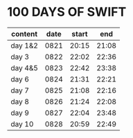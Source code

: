 # 100 DAYS OF SWIFT

| content | date | start | end   |
|---------|------|-------|-------|
| day 1&2 | 0821 | 20:15 | 21:08 |
| day 3   | 0822 | 22:02 | 22:36 |
| day 4&5 | 0823 | 22:42 | 23:38 |
| day 6   | 0824 | 21:31 | 22:21 |
| day 7   | 0825 | 21:08 | 22:16 |
| day 8   | 0826 | 21:24 | 22:08 |
| day 9   | 0827 | 22:04 | 23:48 |
| day 10  | 0828 | 20:59 | 22:49 |
